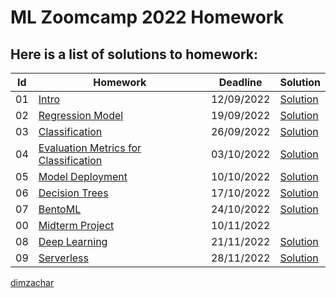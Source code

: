 # ML Zoomcamp 2022 Homework

## Here is a list of solutions to homework:


| Id | Homework                                | Deadline    | Solution               | 
|----|-----------------------------------------------|--------------|--------------------|
|01  | [Intro](https://github.com/alexeygrigorev/mlbookcamp-code/blob/master/course-zoomcamp/cohorts/2022/01-intro/homework.md)              |   12/09/2022   | [Solution ](https://github.com/dimzachar/mlzoomcamp/blob/master/Homework/01-intro/sol01.ipynb)  |
|02  | [Regression Model](https://github.com/alexeygrigorev/mlbookcamp-code/blob/master/course-zoomcamp/cohorts/2022/02-regression/homework.md)              |   19/09/2022   | [Solution](https://github.com/dimzachar/mlzoomcamp/blob/master/Homework/02-regression/sol02.ipynb)  |
|03  | [Classification](https://github.com/alexeygrigorev/mlbookcamp-code/blob/master/course-zoomcamp/cohorts/2022/03-classification/homework.md)              |   26/09/2022   | [Solution](https://github.com/dimzachar/mlzoomcamp/blob/master/Homework/03-classification/sol03.ipynb)  |
|04  | [Evaluation Metrics for Classification](https://github.com/alexeygrigorev/mlbookcamp-code/blob/master/course-zoomcamp/cohorts/2022/04-evaluation/homework.md)              |   03/10/2022   | [Solution](https://github.com/dimzachar/mlzoomcamp/blob/master/Homework/04-evaluation/sol04.ipynb)  |
|05  | [Model Deployment](https://github.com/alexeygrigorev/mlbookcamp-code/blob/master/course-zoomcamp/cohorts/2022/05-deployment/homework.md)              |   10/10/2022   | [Solution](https://github.com/dimzachar/mlzoomcamp/blob/master/Homework/05-deployment)  |
|06  | [Decision Trees](https://github.com/alexeygrigorev/mlbookcamp-code/blob/master/course-zoomcamp/cohorts/2022/06-trees/homework.md)              |   17/10/2022   | [Solution](https://github.com/dimzachar/mlzoomcamp/blob/master/Homework/06-trees/sol06.ipynb)  |
|07  | [BentoML](https://github.com/alexeygrigorev/mlbookcamp-code/blob/master/course-zoomcamp/cohorts/2022/07-bento-production/homework.md)              |   24/10/2022   | [Solution](https://github.com/dimzachar/mlzoomcamp/blob/master/Homework/07-bentoml-production)  |
|00  | [Midterm Project](https://github.com/dimzachar/mlzoomcamp_projects/tree/master/00-midterm_project)              |   10/11/2022   |   |
|08  | [Deep Learning](https://github.com/alexeygrigorev/mlbookcamp-code/blob/master/course-zoomcamp/cohorts/2022/08-deep-learning/homework.md)              |   21/11/2022   | [Solution](https://github.com/dimzachar/mlzoomcamp/blob/master/Homework/08-deep-learning)  |
|09  | [Serverless](https://github.com/alexeygrigorev/mlbookcamp-code/blob/master/course-zoomcamp/cohorts/2022/09-serverless/homework.md)              |   28/11/2022   | [Solution](https://github.com/dimzachar/mlzoomcamp/blob/master/Homework/09-serverless)  |

[dimzachar](https://github.com/dimzachar)
